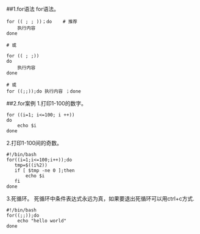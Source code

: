 ##1.for语法
for语法。
```
for (( ; ; ))；do    # 推荐
    执行内容
done

# 或

for (( ; ;))
do
    执行内容
done

# 或
for ((;;));do 执行内容 ；done 
```

##2.for案例
1.打印1-100的数字。

```
for ((i=1; i<=100; i ++))
do
    echo $i
done
```
2.打印1-100间的奇数。
```
#!/bin/bash
for((i=1;i<=100;i++));do
   tmp=$((i%2))
   if [ $tmp -ne 0 ];then
       echo $i     
   fi
done
```
3.死循环。
死循环中条件表达式永远为真，如果要退出死循环可以用ctrl+c方式.
```
#!/bin/bash
for((;;));do
    echo "hello world"
done
```


